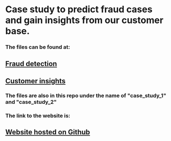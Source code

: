 # Case study to predict fraud cases and gain insights from our customer base.

### The files can be found at:
## [Fraud detection](https://colab.research.google.com/drive/1VSmFiwtbsdL87ZUkIKJJ7OnfR0POnxOr#scrollTo=XvANYOpYakL4&uniqifier=1)
## [Customer insights](https://colab.research.google.com/drive/1bl50fsgojhOtgfzmcjP8-dYsfMWFRE_q#scrollTo=7O4wmg78b3Aq)
### The files are also in this repo under the name of "case_study_1" and "case_study_2"
### The link to the website is:

## [Website hosted on Github](https://yashraj15.github.io/stout-case/)

